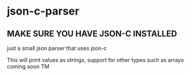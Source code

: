 # json-c-parser

## MAKE SURE YOU HAVE JSON-C INSTALLED
just a small json parser that uses json-c


This will print values as strings, support for other types such as arrays coming soon TM
